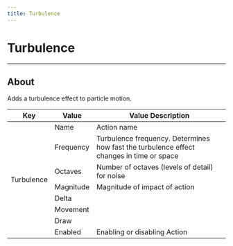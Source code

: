 ```yaml
---
title: Turbulence
---
```


# Turbulence

___

## About

Adds a turbulence effect to particle motion.

<table><thead>
  <tr>
    <th>Key</th>
    <th>Value</th>
    <th>Value Description</th>
  </tr></thead>
<tbody>
  <tr>
    <td rowspan="8">Turbulence</td>
    <td>Name</td>
    <td>Action name</td>
  </tr>
  <tr>
    <td>Frequency</td>
    <td>Turbulence frequency. Determines how fast the turbulence effect changes in time or space</td>
  </tr>
  <tr>
    <td>Octaves</td>
    <td>Number of octaves (levels of detail) for noise</td>
  </tr>
  <tr>
    <td>Magnitude</td>
    <td>Magnitude of impact of action</td>
  </tr>
  <tr>
    <td>Delta</td>
    <td></td>
  </tr>
  <tr>
    <td>Movement</td>
    <td></td>
  </tr>
  <tr>
    <td>Draw</td>
    <td></td>
  </tr>
  <tr>
    <td>Enabled</td>
    <td>Enabling or disabling Action</td>
  </tr>
</tbody>
</table>
